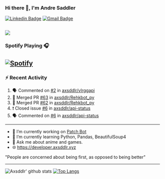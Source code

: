 ### Hi there 👋, I'm Andre Saddler
[![Linkedin Badge](https://img.shields.io/badge/-andrexsaddler-blue?style=flat-square&logo=Linkedin&logoColor=white&link=https://www.linkedin.com/in/andrexsaddler/)](https://www.linkedin.com/in/andrexsaddler/)
[![Gmail Badge](https://img.shields.io/badge/-contact@rehkloos.com-c14438?style=flat-square&logo=Gmail&logoColor=white&link=mailto:contact@rehkloos.com)](mailto:contact@rehkloos.com)

![](https://komarev.com/ghpvc/?username=axsddlr&color=dc143c)
---
### Spotify Playing 🎧

[![Spotify](https://novatorem.rehkloos.vercel.app/api/spotify)](https://open.spotify.com/user/Rehkloos)
---

### :zap: Recent Activity

<!--START_SECTION:activity-->
1. 🗣 Commented on [#2](https://github.com/axsddlr/vlrggapi/issues/2) in [axsddlr/vlrggapi](https://github.com/axsddlr/vlrggapi)
2. 🎉 Merged PR [#63](https://github.com/axsddlr/Rehkbot_py/pull/63) in [axsddlr/Rehkbot_py](https://github.com/axsddlr/Rehkbot_py)
3. 🎉 Merged PR [#62](https://github.com/axsddlr/Rehkbot_py/pull/62) in [axsddlr/Rehkbot_py](https://github.com/axsddlr/Rehkbot_py)
4. ❗️ Closed issue [#6](https://github.com/axsddlr/api-status/issues/6) in [axsddlr/api-status](https://github.com/axsddlr/api-status)
5. 🗣 Commented on [#6](https://github.com/axsddlr/api-status/issues/6) in [axsddlr/api-status](https://github.com/axsddlr/api-status)
<!--END_SECTION:activity-->

---

- 🔭 I’m currently working on [Patch Bot](https://github.com/axsddlr/patch_bot)
- 🌱 I’m currently learning Python, Pandas, BeautifulSoup4
- 💬 Ask me about anime and games.
- 🌐 https://developer.axsddlr.xyz

"People are concerned about being first, as opposed to being better"

---
![Axsddlr' github stats](https://github-readme-stats.vercel.app/api?username=axsddlr&count_private=true)
[![Top Langs](https://github-readme-stats.vercel.app/api/top-langs/?username=axsddlr&layout=compact)](https://github.com/anuraghazra/github-readme-stats)
